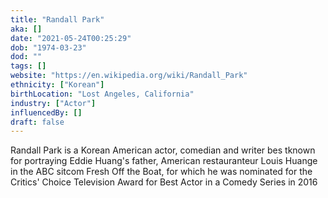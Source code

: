 ```yaml
---
title: "Randall Park"
aka: []
date: "2021-05-24T00:25:29"
dob: "1974-03-23"
dod: ""
tags: []
website: "https://en.wikipedia.org/wiki/Randall_Park"
ethnicity: ["Korean"]
birthLocation: "Lost Angeles, California"
industry: ["Actor"]
influencedBy: []
draft: false
---
```


Randall Park is a Korean American actor, comedian and writer bes tknown for portraying Eddie Huang's father, American restauranteur Louis Huange in the ABC sitcom Fresh Off the Boat, for which he was nominated for the Critics' Choice Television Award for Best Actor in a Comedy Series in 2016

